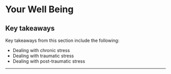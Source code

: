 # Your Well Being

## Key takeaways

Key takeaways from this section include the following:
- Dealing with chronic stress
- Dealing with traumatic stress
- Dealing with post-traumatic stress
***